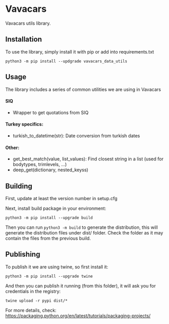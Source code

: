 # Vavacars

Vavacars utils library.


## Installation

To use the library, simply install it with pip or add into requirements.txt

```
python3 -m pip install --updgrade vavacars_data_utils
```

## Usage

The library includes a series of common utilities we are using in Vavacars

#### SIQ
- Wrapper to get quotations from SIQ


#### Turkey specifics:
- turkish_to_datetime(str): Date conversion from turkish dates


#### Other:
- get_best_match(value, list_values): Find closest string in a list (used for bodytypes, trimlevels, ...)
- deep_get(dictionary, nested_keyss)


## Building

First, update at least the version number in setup.cfg

Next, install build package in your environment:

```
python3 -m pip install --upgrade build
```

Then you can run `python3 -m build` to generate the distribution, this will generate the distribution files under dist/ folder. Check the folder as it may contain the files from the previous build.


## Publishing

To publish it we are using twine, so first install it:

```
python3 -m pip install --upgrade twine
```

And then you can publish it running (from this folder), it will ask you for credentials in the registry:

```
twine upload -r pypi dist/*
```

For more details, check:
https://packaging.python.org/en/latest/tutorials/packaging-projects/
